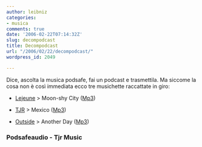```yaml
---
author: leibniz
categories:
- musica
comments: true
date: '2006-02-22T07:14:32Z'
slug: decompodcast
title: Decompodcast
url: "/2006/02/22/decompodcast/"
wordpress_id: 2049

---
```

Dice, ascolta la musica podsafe, fai un podcast e trasmettila. Ma siccome la cosa non è così immediata ecco tre musichette raccattate in giro:



	
  * [Lejeune](https://www.podsafeaudio.com/jamroom/bands/55/) > Moon-shy City ([Mp3](https://www.podsafeaudio.com/jamroom/download.php?band_id=55&song_id=214&mode=song_hifi))

	
  * [TJR](https://www.tjrmusic.com/music-5.html) > Mexico ([Mp3](https://www.tjrmusic.com/audio/TJR-Mexico.mp3))

	
  * [Outside](https://www.podsafeaudio.com/jamroom/bands/8/Embryo.php) > Another Day ([Mp3](https://www.podsafeaudio.com/jamroom/download.php?band_id=8&song_id=2161&mode=song_hifi))




### Podsafeaudio - Tjr Music

